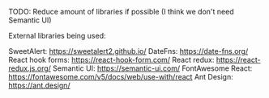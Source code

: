 TODO: Reduce amount of libraries if possible (I think we don't need Semantic UI)

External libraries being used:

SweetAlert: https://sweetalert2.github.io/
DateFns: https://date-fns.org/
React hook forms: https://react-hook-form.com/
React redux: https://react-redux.js.org/
Semantic UI: https://semantic-ui.com/
FontAwesome React: https://fontawesome.com/v5/docs/web/use-with/react
Ant Design: https://ant.design/